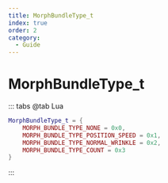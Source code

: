 ```yaml
---
title: MorphBundleType_t
index: true
order: 2
category:
  - Guide
---
```


# MorphBundleType_t
::: tabs
@tab Lua
```lua
MorphBundleType_t = {
    MORPH_BUNDLE_TYPE_NONE = 0x0,
    MORPH_BUNDLE_TYPE_POSITION_SPEED = 0x1,
    MORPH_BUNDLE_TYPE_NORMAL_WRINKLE = 0x2,
    MORPH_BUNDLE_TYPE_COUNT = 0x3
}
```
:::